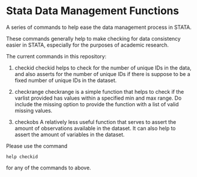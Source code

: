 # Stata Data Management Functions

A series of commands to help ease the data management process in STATA.

These commands generally help to make checking for data consistency easier in STATA, especially for the purposes of academic research.

The current commands in this repository:

1. checkid
checkid helps to check for the number of unique IDs in the data, and also asserts for the number of unique IDs if there is suppose to be a fixed number of unique IDs in the dataset.

2. checkrange
checkrange is a simple function that helps to check if the varlist provided has values within a specified min and max range. Do include the missing option to provide the function with a list of valid missing values.

3. checkobs
A relatively less useful function that serves to assert the amount of observations available in the dataset. It can also help to assert the amount of variables in the dataset.

Please use the command
```
help checkid
```
for any of the commands to above.
